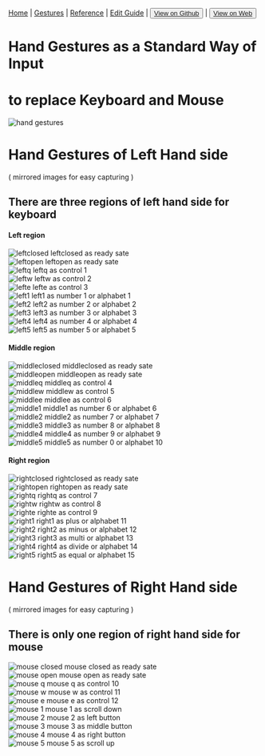 [Home](/README.md) | [Gestures](/gestures.md) | [Reference](/reference.md) | [Edit Guide](/editguide.md) | <button class="nav" ><a href="https://github.com/whatifif/handgesture/">View on Github</a></button>  |  <button class="nav" ><a href="https://whatifif.github.io/handgesture/">View on Web</a></button>

# Hand Gestures as a Standard Way of Input  
# to replace Keyboard and Mouse

![hand gestures](/resources/gestures/hand_gestures.png)


# Hand Gestures of Left Hand side 
( mirrored images for easy capturing )


## There are three regions of left hand side for keyboard  

#### Left region
![leftclosed](/resources/gestures/lc.jpg)  leftclosed as ready sate  
![leftopen](/resources/gestures/lo.jpg)  leftopen as ready sate  
![leftq](/resources/gestures/lq.jpg)  leftq as control 1  
![leftw](/resources/gestures/lw.jpg)  leftw as control 2  
![lefte](/resources/gestures/le.jpg)  lefte as control 3  
![left1](/resources/gestures/l1.jpg)  left1 as number 1 or alphabet 1  
![left2](/resources/gestures/l2.jpg)  left2 as number 2 or alphabet 2  
![left3](/resources/gestures/l3.jpg)  left3 as number 3 or alphabet 3  
![left4](/resources/gestures/l4.jpg)  left4 as number 4 or alphabet 4  
![left5](/resources/gestures/l5.jpg)  left5 as number 5 or alphabet 5  



#### Middle region
![middleclosed](/resources/gestures/mc.jpg)  middleclosed as ready sate  
![middleopen](/resources/gestures/mo.jpg)  middleopen as ready sate  
![middleq](/resources/gestures/mq.jpg)  middleq as control 4  
![middlew](/resources/gestures/mw.jpg)  middlew as control 5  
![middlee](/resources/gestures/me.jpg)  middlee as control 6  
![middle1](/resources/gestures/m1.jpg)  middle1 as number 6 or alphabet 6  
![middle2](/resources/gestures/m2.jpg)  middle2 as number 7 or alphabet 7  
![middle3](/resources/gestures/m3.jpg)  middle3 as number 8 or alphabet 8  
![middle4](/resources/gestures/m4.jpg)  middle4 as number 9 or alphabet 9  
![middle5](/resources/gestures/m5.jpg)  middle5 as number 0 or alphabet 10  



#### Right region
![rightclosed](/resources/gestures/rc.jpg)  rightclosed as ready sate  
![rightopen](/resources/gestures/ro.jpg)  rightopen as ready sate  
![rightq](/resources/gestures/rq.jpg)  rightq as control 7  
![rightw](/resources/gestures/rw.jpg)  rightw as control 8  
![righte](/resources/gestures/re.jpg)  righte as control 9  
![right1](/resources/gestures/r1.jpg)  right1 as plus or alphabet 11  
![right2](/resources/gestures/r2.jpg)  right2 as minus or alphabet 12  
![right3](/resources/gestures/r3.jpg)  right3 as multi or alphabet 13  
![right4](/resources/gestures/r4.jpg)  right4 as divide or alphabet 14  
![right5](/resources/gestures/r5.jpg)  right5 as equal  or alphabet 15  



# Hand Gestures of Right Hand side
( mirrored images for easy capturing )

## There is only one region of right hand side for mouse
![mouse closed](/resources/gestures/vc.jpg)  mouse closed as ready sate  
![mouse open](/resources/gestures/vo.jpg)  mouse open as ready sate  
![mouse q](/resources/gestures/vq.jpg)  mouse q as control 10  
![mouse w](/resources/gestures/vw.jpg)  mouse w as control 11  
![mouse e](/resources/gestures/ve.jpg)  mouse e as control 12  
![mouse 1](/resources/gestures/v1.jpg)  mouse 1 as scroll down  
![mouse 2](/resources/gestures/v2.jpg)  mouse 2 as left button  
![mouse 3](/resources/gestures/v3.jpg)  mouse 3 as middle button  
![mouse 4](/resources/gestures/v4.jpg)  mouse 4 as right button  
![mouse 5](/resources/gestures/v5.jpg)  mouse 5 as scroll up  






